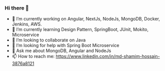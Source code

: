 ### Hi there 👋

- 🔭 I’m currently working on Angular, NextJs, NodeJs, MongoDB, Docker, Jenkins, AWS.
- 🌱 I’m currently learning Design Pattern, SpringBoot, JUnit, Mokito, Microservice
- 👯 I’m looking to collaborate on Java
- 🤔 I’m looking for help with Spring Boot Microservice
- 💬 Ask me about MongoDB, Angular and NodeJs
- 📫 How to reach me: https://www.linkedin.com/in/md-shamim-hossain-3876a8121
